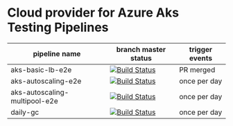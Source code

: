 # Cloud provider for Azure Aks Testing Pipelines

| pipeline name                  | branch master status                            | trigger events        |
|--------------------------------|-------------------------------------------------|-----------------------|
| aks-basic-lb-e2e               | [![Build Status](https://msazure.visualstudio.com/CloudNativeCompute/_apis/build/status/AKS/cloud-provider-azure/kubernetes-sigs.cloud-provider-azure.basic_lb?branchName=master)](https://msazure.visualstudio.com/CloudNativeCompute/_build?definitionId=282180&branchName=master)                   | PR merged          |
| aks-autoscaling-e2e            | [![Build Status](https://msazure.visualstudio.com/CloudNativeCompute/_apis/build/status/AKS/cloud-provider-azure/kubernetes-sigs.cloud-provider-azure.autoscaling?branchName=master)](https://msazure.visualstudio.com/CloudNativeCompute/_build?definitionId=282187&branchName=master)                   | once per day          |
| aks-autoscaling-multipool-e2e  |  [![Build Status](https://msazure.visualstudio.com/CloudNativeCompute/_apis/build/status/AKS/cloud-provider-azure/kubernetes-sigs.cloud-provider-azure.autoscaling-multipool?branchName=master)](https://msazure.visualstudio.com/CloudNativeCompute/_build?definitionId=282222&branchName=master)  | once per day          |
| daily-gc                       | [![Build Status](https://msazure.visualstudio.com/CloudNativeCompute/_apis/build/status/AKS/cloud-provider-azure/kubernetes-sigs.cloud-provider-azure.gc?branchName=master)](https://msazure.visualstudio.com/CloudNativeCompute/_build?definitionId=282223&branchName=master)                   | once per day          |